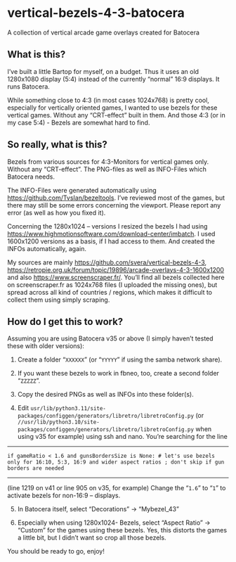 # vertical-bezels-4-3-batocera
A collection of vertical arcade game overlays created for Batocera

## What is this?
I’ve built a little Bartop for myself, on a budget. Thus it uses an old 1280x1080 display (5:4) instead of the currently “normal” 16:9 displays. It runs Batocera.

While something close to 4:3 (in most cases 1024x768) is pretty cool, especially for vertically oriented games, I wanted to use bezels for these vertical games. Without any “CRT-effect” built in them. And those 4:3 (or in my case 5:4) - Bezels are somewhat hard to find.

## So really, what is this?
Bezels from various sources for 4:3-Monitors for vertical games only. Without any “CRT-effect”. The PNG-files as well as INFO-Files which Batocera needs.

The INFO-Files were generated automatically using https://github.com/TvsIan/bezeltools. I’ve reviewed most of the games, but there may still be some errors concerning the viewport. Please report any error (as well as how you fixed it).

Concerning the 1280x1024 – versions I resized the bezels I had using https://www.highmotionsoftware.com/download-center/imbatch. I used 1600x1200 versions as a basis, if I had access to them. And created the INFOs automatically, again.

My sources are mainly https://github.com/svera/vertical-bezels-4-3, https://retropie.org.uk/forum/topic/19896/arcade-overlays-4-3-1600x1200 and also https://www.screenscraper.fr/. You’ll find all bezels collected here on screenscraper.fr as 1024x768 files (I uploaded the missing ones), but spread across all kind of countries / regions, which makes it difficult to collect them using simply scraping.


## How do I get this to work?
Assuming you are using Batocera v35 or above (I simply haven’t tested these with older versions):
1. Create a folder “`XXXXXX`” (or “`YYYYY`” if using the samba network share).

2. If you want these bezels to work in fbneo, too, create a second folder “`ZZZZZ`”.

3. Copy the desired PNGs as well as INFOs into these folder(s).

4. Edit
`usr/lib/python3.11/site-packages/configgen/generators/libretro/libretroConfig.py`
(or `//usr/lib/python3.10/site-packages/configgen/generators/libretro/libretroConfig.py` when using v35 for example)
using ssh and nano. You’re searching for the line
- - - - - - - - - -
`if gameRatio < 1.6 and gunsBordersSize is None: # let's use bezels only for 16:10, 5:3, 16:9 and wider aspect ratios ; don't skip if gun borders are needed`
- - - - - - - - - -
(line 1219 on v41 or line 905 on v35, for example)
Change the “`1.6`” to “`1`” to activate bezels for non-16:9 – displays.

5. In Batocera itself, select “Decorations” → “Mybezel_43”
   
6. Especially when using 1280x1024- Bezels, select “Aspect Ratio” → “Custom” for the games using these bezels. Yes, this distorts the games a little bit, but I didn’t want so crop all those bezels.

You should be ready to go, enjoy!
